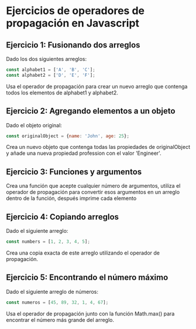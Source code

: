 
# Ejercicios de operadores de propagación en Javascript

## Ejercicio 1: Fusionando dos arreglos

Dado los dos siguientes arreglos:

```javascript
const alphabet1 = ['A', 'B', 'C'];
const alphabet2 = ['D', 'E', 'F'];
```

Usa el operador de propagación para crear un nuevo arreglo que contenga todos los elementos de alphabet1 y alphabet2.

## Ejercicio 2: Agregando elementos a un objeto

Dado el objeto original:

```javascript
const originalObject = {name: 'John', age: 25};
```

Crea un nuevo objeto que contenga todas las propiedades de originalObject y añade una nueva propiedad profession con el valor 'Engineer'.


## Ejercicio 3: Funciones y argumentos

Crea una función que acepte cualquier número de argumentos, utiliza el operador de propagación para convertir esos argumentos en un arreglo dentro de la función, después imprime cada elemento


## Ejercicio 4: Copiando arreglos

Dado el siguiente arreglo:

```javascript
const numbers = [1, 2, 3, 4, 5];
```

Crea una copia exacta de este arreglo utilizando el operador de propagación.


## Ejercicio 5: Encontrando el número máximo

Dado el siguiente arreglo de números:

```javascript
const numeros = [45, 89, 32, 1, 4, 67];
```

Usa el operador de propagación junto con la función Math.max() para encontrar el número más grande del arreglo.